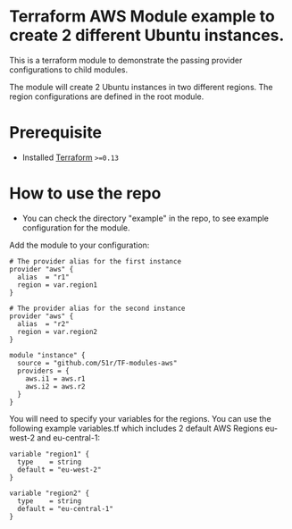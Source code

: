 # Terraform AWS Module example to create 2 different Ubuntu instances.
This is a terraform module to demonstrate the passing provider configurations to child modules.

The module will create 2 Ubuntu instances in two different regions. The region configurations are defined in the root module.

# Prerequisite
* Installed [Terraform](https://www.terraform.io/downloads.html) `>=0.13`


# How to use the repo

* You can check the directory "example" in the repo, to see example configuration for the module.

Add the module to your configuration:
```
# The provider alias for the first instance
provider "aws" {
  alias  = "r1"
  region = var.region1
}

# The provider alias for the second instance
provider "aws" {
  alias  = "r2"
  region = var.region2
}

module "instance" {
  source = "github.com/51r/TF-modules-aws"
  providers = {
    aws.i1 = aws.r1
    aws.i2 = aws.r2
  }
}
```

You will need to specify your variables for the regions. You can use the following example variables.tf which includes 2 default AWS Regions eu-west-2 and eu-central-1:
```
variable "region1" {
  type    = string
  default = "eu-west-2"
}

variable "region2" {
  type    = string
  default = "eu-central-1"
}
```

